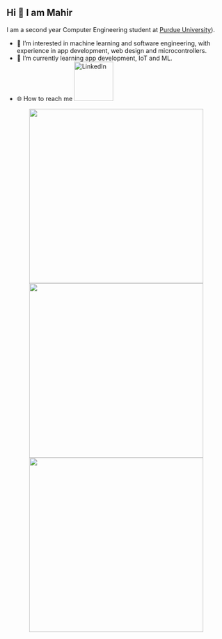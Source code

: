 ## Hi 👋 I am Mahir 
I am a second year Computer Engineering student at [Purdue University](https://www.purdue.edu/)).
- 👀 I’m interested in machine learning and software engineering, with experience in app development, web design and microcontrollers.
- 🌱 I’m currently learning app development, IoT and ML.
- 🌐 How to reach me <a href="https://www.linkedin.com/in/shahmdmahir03/"><img src="https://img.shields.io/badge/linkedin-%230077B5.svg?&style=for-the-badge&logo=linkedin&logoColor=white" alt="LinkedIn" width="90px" /></a>&nbsp;


<p align = "center">
  <img src = "https://github-readme-stats.vercel.app/api?username=shah527&show_icons=true&theme=dark" width = 400>
  <img src = "https://github-readme-streak-stats.herokuapp.com?user=shah527&theme=dark&hide_border=true" width = 400>
  <img src = "https://github-readme-stats.vercel.app/api/top-langs/?username=shah527&layout=compact&hide_border=true&theme=dark&langs_count=6" width = 400>
</p>

